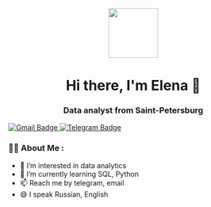 <div id="header" align="center">
  <img src="https://media.giphy.com/media/v1.Y2lkPTc5MGI3NjExNWdhaWx4Y3FydG1rZmN5a3Z6YTJramRrNGwwYmc1eDlxZ2RlNmhmeiZlcD12MV9pbnRlcm5hbF9naWZfYnlfaWQmY3Q9Zw/xT39CV47COkGPZO3HG/giphy.gif" width="100"/>
</div>
<div id="header" align="center">
  <h1>Hi there, I'm Elena 👋</h1>
  <h3>Data analyst from Saint-Petersburg</h3>
</div>
<div id="badges">
  <a href="mailto:elenakichemasova@gmail.com">
   <img src="https://img.shields.io/badge/Gmail-ivory?logo=gmail&logoColor=multicolor&style=for-the-badge" alt="Gmail Badge"/>
</a>
  <a href="https://t.me/Elena_Kichemasova">
   <img src="https://img.shields.io/badge/Telegram-blue?logo=Telegram&logoColor=white&style=for-the-badge" alt="Telegram Badge"/>
  </a>
</div>

### :woman_technologist: About Me :
- 👀 I’m interested in data analytics
- 🌱 I’m currently learning SQL, Python
- 📫 Reach me by telegram, email
- 😄 I speak Russian, English
  

<!---
ElenaKichemasova/ElenaKichemasova is a ✨ special ✨ repository because its `README.md` (this file) appears on your GitHub profile.
You can click the Preview link to take a look at your changes.
--->
